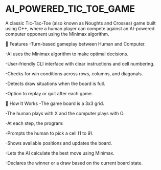 # AI_POWERED_TIC_TOE_GAME

A classic Tic-Tac-Toe (also known as Noughts and Crosses) game built using C++, where a human player can compete against an AI-powered computer opponent using the Minimax algorithm.

🧠 Features
-Turn-based gameplay between Human and Computer.

-AI uses the Minimax algorithm to make optimal decisions.

-User-friendly CLI interface with clear instructions and cell numbering.

-Checks for win conditions across rows, columns, and diagonals.

-Detects draw situations when the board is full.

-Option to replay or quit after each game.

🎯 How It Works
-The game board is a 3x3 grid.

-The human plays with X and the computer plays with O.

-At each step, the program:

-Prompts the human to pick a cell (1 to 9).

-Shows available positions and updates the board.

-Lets the AI calculate the best move using Minimax.

-Declares the winner or a draw based on the current board state.
